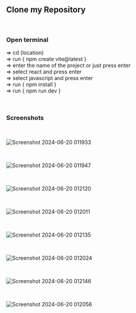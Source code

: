 
<h2> Clone my Repository </h2>
<br>
<h3>Open terminal</h3>
<p>=> cd (location)<br>
  => run { npm create vite@latest } 
  <br>
  => enter the name of the project or just press enter 
  <br>
  => select react and press enter
  <br>
  => select javascript and press enter
  <br>
  => run { npm install } 
  <br>
  => run { npm run dev } </p>
  <br>
<h3>Screenshots</h3>
<br>

![Screenshot 2024-06-20 011933](https://github.com/Jayanth10-hub/jay-folio/assets/172490684/3f205e7e-b726-4d0e-8f1e-87f7c46da494)

<br>

![Screenshot 2024-06-20 011947](https://github.com/Jayanth10-hub/jay-folio/assets/172490684/26b4e1f0-35f6-4443-bf9d-680f75288927)

<br>

![Screenshot 2024-06-20 012120](https://github.com/Jayanth10-hub/jay-folio/assets/172490684/5e5c9428-e5a3-4749-9b35-9dcc0184031e)

<br>

![Screenshot 2024-06-20 012011](https://github.com/Jayanth10-hub/jay-folio/assets/172490684/4ebe82c2-f369-43e4-b6c9-7d05c881c763)

<br>

![Screenshot 2024-06-20 012135](https://github.com/Jayanth10-hub/jay-folio/assets/172490684/f95f8b66-1c05-4d67-b151-d2d6961b1520)

<br>

![Screenshot 2024-06-20 012024](https://github.com/Jayanth10-hub/jay-folio/assets/172490684/a0fadcd6-f859-4378-bfcb-cc7b94fca0a8)

<br>

![Screenshot 2024-06-20 012146](https://github.com/Jayanth10-hub/jay-folio/assets/172490684/841c4cec-662c-45e1-b7d7-7c7d8c337d04)

<br>

![Screenshot 2024-06-20 012056](https://github.com/Jayanth10-hub/jay-folio/assets/172490684/9f6505eb-5de7-4bc5-8a40-8f43796e954c)



